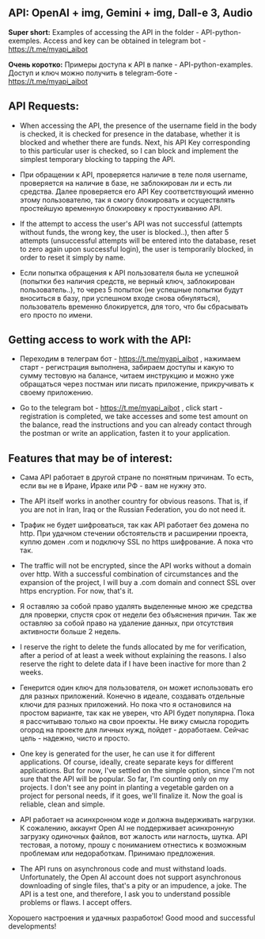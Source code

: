 ## API: OpenAI + img, Gemini + img, Dall-e 3, Audio


**Super short:** Examples of accessing the API in the folder - API-python-exemples. Access and key can be obtained in telegram bot - https://t.me/myapi_aibot

**Очень коротко:** Примеры доступа к API в папке - API-python-examples. Доступ и ключ можно получить в telegram-боте - https://t.me/myapi_aibot


## API Requests:


- When accessing the API, the presence of the username field in the body is checked, it is checked for presence in the database, whether it is blocked and whether there are funds. Next, his API Key corresponding to this particular user is checked, so I can block and implement the simplest temporary blocking to tapping the API.

- При обращении к API, проверяется наличие в теле поля username, проверяется на наличие в базе, не заблокирован ли и есть ли средства. Далее проверяется его API Key соответствующий именно этому пользователю, так я смогу блокировать и осуществлять простейшую временную блокировку к простукиванию API.

- If the attempt to access the user's API was not successful (attempts without funds, the wrong key, the user is blocked..), then after 5 attempts (unsuccessful attempts will be entered into the database, reset to zero again upon successful login), the user is temporarily blocked, in order to reset it simply by name.

- Если попытка обращения к API пользователя была не успешной (попытки без наличия средств, не верный ключ, заблокирован пользователь..), то через 5 попыток (не успешные попытки будут вноситься в базу, при успешном входе снова обнуляться), пользователь временно блокируется, для того, что бы сбрасывать его просто по имени.



## Getting access to work with the API:

- Переходим в телеграм бот - https://t.me/myapi_aibot , нажимаем старт - регистрация выполнена, забираем доступы и какую то сумму тестовую на балансе, читаем инструкцию и можно уже обращаться через постман или писать приложение, прикручивать к своему приложению.

- Go to the telegram bot - https://t.me/myapi_aibot , click start - registration is completed, we take accesses and some test amount on the balance, read the instructions and you can already contact through the postman or write an application, fasten it to your application.



## Features that may be of interest:

- Сама API работает в другой стране по понятным причинам. То есть, если вы не в Иране, Ираке или РФ - вам не нужну это.

- The API itself works in another country for obvious reasons. That is, if you are not in Iran, Iraq or the Russian Federation, you do not need it.

- Трафик не будет шифроваться, так как API работает без домена по http. При удачном стечении обстоятельств и расширении проекта, куплю домен .com и подключу SSL по https шифрование. А пока что так.

- The traffic will not be encrypted, since the API works without a domain over http. With a successful combination of circumstances and the expansion of the project, I will buy a .com domain and connect SSL over https encryption. For now, that's it.

- Я оставляю за собой право удалять выделенные мною же средства для проверки, спустя срок от недели без объяснения причин. Так же оставляю за собой право на удаление данных, при отсутствия активности больше 2 недель.

- I reserve the right to delete the funds allocated by me for verification, after a period of at least a week without explaining the reasons. I also reserve the right to delete data if I have been inactive for more than 2 weeks.

- Генерится один ключ для пользователя, он может использовать его для разных приложений. Конечно в идеале, создавать отдельные ключи для разных приложений. Но пока что я остановился на простом варианте, так как не уверен, что API будет популярна. Пока я рассчитываю только на свои проекты. Не вижу смысла городить огород на проекте для личных нужд, пойдет - доработаем. Сейчас цель - надежно, чисто и просто.

- One key is generated for the user, he can use it for different applications. Of course, ideally, create separate keys for different applications. But for now, I've settled on the simple option, since I'm not sure that the API will be popular. So far, I'm counting only on my projects. I don't see any point in planting a vegetable garden on a project for personal needs, if it goes, we'll finalize it. Now the goal is reliable, clean and simple.

- API работает на асинхронном коде и должна выдерживать нагрузки. К сожалению, аккаунт Open AI не поддерживает асинхронную загрузку одиночных файлов, вот жалость или наглость, шутка. API тестовая, а потому, прошу с пониманием отнестись к возможным проблемам или недоработкам. Принимаю предложения.

- The API runs on asynchronous code and must withstand loads. Unfortunately, the Open AI account does not support asynchronous downloading of single files, that's a pity or an impudence, a joke. The API is a test one, and therefore, I ask you to understand possible problems or flaws. I accept offers.

Хорошего настроения и удачных разработок!
Good mood and successful developments!
